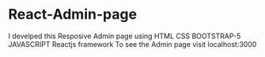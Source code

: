 # React-Admin-page
I develped this Resposive Admin page using HTML CSS BOOTSTRAP-5 JAVASCRIPT Reactjs framework To see the Admin page visit localhost:3000
